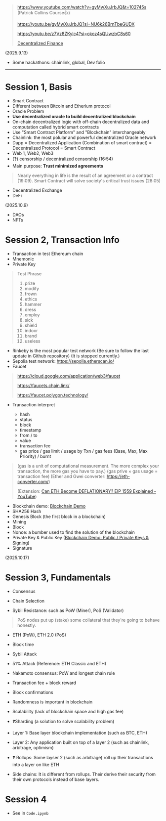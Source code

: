 > https://www.youtube.com/watch?v=gyMwXuJrbJQ&t=102745s (Patrick Collins Course👍)
> 
> https://youtu.be/gyMwXuJrbJQ?si=NU6k26BrnTbeGUDX
> 
> https://youtu.be/z7Vz8ZKylc4?si=okoz4sQUwzbC8s60
> 
> [Decentralized Finance](https://rdi.berkeley.edu/berkeley-defi/f24)

(2025.9.13)

- Some hackathons: chainlink, global, Dev folio

---

# Session 1, Basis

- Smart Contract
- Different between Bitcoin and Etherium protocol
- Oracle Problem
- **Use decentralized oracle to build decentralized blockchain**
- On-chain decentralized logic with off-chain decentralized data and computation called hybrid smart contracts
- Use "Smart Contract Platform" and "Blockchain" interchangeably
- Chainlink: the most polular and powerful decentralized Oracle network
- Dapp = Decentralized Application (Combination of smart contract) = Decentralized Protocol = Smart Contract
- Web 1, Web2, Web3
- (❓) censorship / decentralized censorship (16:54)
- Main purpose: **Trust minimized agreements**

> Nearly everything in life is the result of an agreement or a contract (19:09). Smart Contract will solve society's critical trust issues (28:05)

- Decentralized Exchange
- DeFi

(2025.10.9)

- DAOs
- NFTs

# Session 2, Transaction Info

- Transaction in test Ethereum chain
- Mnemonic
- Private Key

> Test Phrase
> 
> 1. prize
> 2. modify
> 3. frown
> 4. ethics
> 5. hammer
> 6. dress
> 7. employ
> 8. sick
> 9. shield
> 10. indoor
> 11. brand
> 12. useless

- Rinkeby is the most popular test network (Be sure to follow the last update in Github repository) (It is stopped currently.)
- Sepolia test network: https://sepolia.etherscan.io/
- Faucet

> https://cloud.google.com/application/web3/faucet
> 
> https://faucets.chain.link/
> 
> https://faucet.polygon.technology/

- Transaction interpret
  
  - hash
  - status
  - block
  - timestamp
  - from / to
  - value
  - transaction fee
  - gas price / gas limit / usage by Txn / gas fees (Base, Max, Max Priority) / burnt

> (gas is a unit of computational measurement. The more complex your transaction, the more gas you have to pay.) (gas prive × gas usage = transaction fee) (Ether and Gwei converter: https://eth-converter.com/)
> 
> (Extension: [Can ETH Become DEFLATIONARY? EIP 1559 Explained - YouTube](https://www.youtube.com/watch?v=MGemhK9t44Q&t=1s))

- Blockchain demo: [Blockchain Demo](https://andersbrownworth.com/blockchain/)
- SHA256 Hash
- Genesis Block (the first block in a blockchain)
- Mining
- Block
- Nonce: a bumber used to find the solution of the blockchain
- Private Key & Public Key ([Blockchain Demo: Public / Private Keys &amp; Signing](https://andersbrownworth.com/blockchain/public-private-keys/))
- Signature

(2025.10.17)

# Session 3, Fundamentals

- Consensus

- Chain Selection

- Sybil Resistance: such as PoW (Miner), PoS (Validator)

> PoS nodes put up (stake) some collateral that they're going to behave honestly.

- ETH (PoW), ETH 2.0 (PoS)

- Block time

- Sybil Attack

- 51% Attack (Reference: ETH Classic and ETH)

- Nakamoto consensus: PoW and longest chain rule

- Transaction fee + block reward

- Block confirmations

- Randomness is important in blockchain

- Scalability (lack of blockchain space and high gas fee)

- ❓Sharding (a solution to solve scalability problem)

- Layer 1: Base layer blockchain implementation (such as BTC, ETH)

- Layer 2: Any application built on top of a layer 2 (such as chainlink, arbitrage, optimism)

- ❓ Rollups: Some layser 2 (such as arbitrage) roll up their transactions into a layer on like ETH

- Side chains: It is different from rollups. Their derive their security from their own protocols instead of base layers.

# Session 4

- See in `Code.ipynb`
